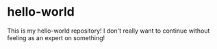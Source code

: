 # hello-world
This is my hello-world repository! 
I don't really want to continue without feeling as an expert on something! 
